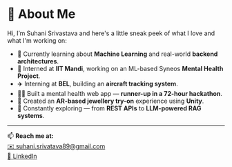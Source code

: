 # 👋 About Me

Hi, I’m Suhani Srivastava and here's a little sneak peek of what I love and what I'm working on:

- 🔧 Currently learning about **Machine Learning** and real-world **backend architectures**.  
- 🧠 Interned at **IIT Mandi**, working on an ML-based Syneos **Mental Health Project**.  
- ✈️ Interning at **BEL**, building an **aircraft tracking system**.  
- 🧘‍♀️ Built a mental health web app — **runner-up in a 72-hour hackathon**.  
- 💍 Created an **AR-based jewellery try-on** experience using **Unity**.  
- 🌱 Constantly exploring — from **REST APIs** to **LLM-powered RAG systems**.

---

📫 **Reach me at:**  
[✉️ suhani.srivatava89@gmail.com](mailto:suhani.srivatava89@gmail.com)  
[🔗 LinkedIn](https://www.linkedin.com/in/suhani-srivastava-588545261)

